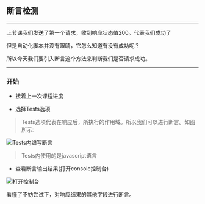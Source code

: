 ## 断言检测

---

上节课我们发送了第一个请求，收到响应状态值200。代表我们成功了

但是自动化脚本并没有眼睛，它怎么知道有没有成功呢？

所以今天我们要引入断言这个方法来判断我们是否请求成功。

---

### 开始

- 接着上一次课程进度

- 选择Tests选项

> Tests选项代表在响应后，所执行的作用域。所以我们可以进行断言。如图所示:

![Tests内编写断言](https://s1.ax1x.com/2020/05/17/YRsZKP.png)

> Tests内使用的是javascript语言

- 查看断言输出结果(打开console控制台)

![打开控制台](https://s1.ax1x.com/2020/05/17/YRsqZ8.png)

看懂了不妨尝试下，对响应结果的其他字段进行断言。